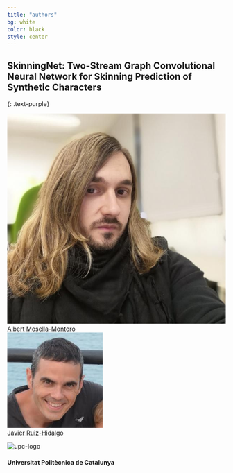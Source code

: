 ```yaml
---
title: "authors"
bg: white
color: black
style: center
---
```


## SkinningNet: Two-Stream Graph Convolutional Neural Network for Skinning Prediction of Synthetic Characters
{: .text-purple}

<div class="author">
    <a href="https://www.albertmosellamontoro.com" target="_blank">
      <div class="authorphoto"><img src="./assets/amm.jpg"></div>
      <div>Albert Mosella-Montoro</div>
    </a>
</div>
<div class="author">
    <a href="https://imatge.upc.edu/web/people/javier-ruiz-hidalgo" target="_blank">
      <div class="authorphoto"><img src="./assets/jrh.jpg"></div>
      <div>Javier Ruiz-Hidalgo</div>
    </a>
</div>

![upc-logo](https://imatge.upc.edu/web/sites/default/files/UPC-SIMBOL-positiu-p3005%20%281%29.png)

#### Universitat Politècnica de Catalunya

